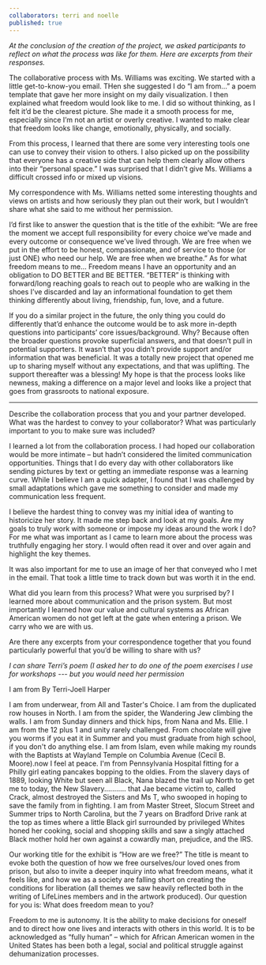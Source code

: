 ```yaml
---
collaborators: terri and noelle
published: true
---
```

_At the conclusion of the creation of the project, we asked participants to reflect on what the process was like for them. Here are excerpts from their responses._

The collaborative process with Ms. Williams was exciting. We started with a little get-to-know-you email. THen she suggested I do “I am from…” a poem template that gave her more insight on my daily visualization. I then explained what freedom would look like to me. I did so without thinking, as I felt it’d be the clearest picture. She made it a smooth process for me, especially since I’m not an artist or overly creative. I wanted to make clear that freedom looks like change, emotionally, physically, and socially. 

From this process, I learned that there are some very interesting tools one can use to convey their vision to others. I also picked up on the possibility that everyone has a creative side that can help them clearly allow others into their “personal space.” I was surprised that I didn’t give Ms. Williams a difficult crossed info or mixed up visions.

My correspondence with Ms. Williams netted some interesting thoughts and views on artists and how seriously they plan out their work, but I wouldn’t share what she said to me without her permission.

I’d first like to answer the question that is the title of the exhibit: “We are free the moment we accept full responsibility for every choice we’ve made and every outcome or consequence we’ve lived through. We are free when we put in the effort to be honest, compassionate, and of service to those (or just ONE) who need our help. We are free when we breathe.” As for what freedom means to me… Freedom means I have an opportunity and an obligation to DO BETTER and BE BETTER. “BETTER” is thinking with forward/long reaching goals to reach out to people who are walking in the shoes I’ve discarded and lay an informational foundation to get them thinking differently about living, friendship, fun, love, and a future. 

If you do a similar project in the future, the only thing you could do differently that’d enhance the outcome would be to ask more in-depth questions into participants’ core issues/background. Why? Because often the broader questions provoke superficial answers, and that doesn’t pull in potential supporters. It wasn’t that you didn’t provide support and/or information that was beneficial. It was a totally new project that opened me up to sharing myself without any expectations, and that was uplifting. The support thereafter was a blessing! My hope is that the process looks like newness, making a difference on a major level and looks like a project that goes from grassroots to national exposure.

---

Describe the collaboration process that you and your partner developed. What was the hardest to convey to your collaborator? What was particularly important to you to make sure was included?

I learned a lot from the collaboration process.  I had hoped our collaboration would be more intimate – but hadn’t considered the limited communication opportunities.  Things that I do every day with other collaborators like sending pictures by text or getting an immediate response was a learning curve.  While I believe I am a quick adapter, I found that I was challenged by small adaptations which gave me something to consider and made my communication less frequent.

I believe the hardest thing to convey was my initial idea of wanting to historicize her story.  It made me step back and look at my goals.  Are my goals to truly work with someone or impose my ideas around the work I do? 
For me what was important as I came to learn more about the process was truthfully engaging her story.  I would often read it over and over again and highlight the key themes.

It was also important for me to use an image of her that conveyed who I met in the email.  That took a little time to track down but was worth it in the end.
 
What did you learn from this process? What were you surprised by?
I learned more about communication and the prison system.  But most importantly I learned how our value and cultural systems as African American women do not get left at the gate when entering a prison.  We carry who we are with us.
 
Are there any excerpts from your correspondence together that you found particularly powerful that you’d be willing to share with us?

*I can share Terri’s poem (I asked her to do one of the poem exercises I use for workshops --- but you would need her permission*

I am from
By Terri-Joell Harper

I am from underwear, from All and Taster's Choice.
I am from the duplicated row houses in North.
I am from the spider, the Wandering Jew climbing the walls.
I am from Sunday dinners and thick hips, from Nana and Ms. Ellie.
I am from the 12 plus 1 and unity rarely challenged.
From chocolate will give you worms if you eat it in Summer and you must graduate from high school, if you don't do anything else.
I am from Islam, even while making my rounds with the Baptists at Wayland Temple on Columbia Avenue (Cecil B. Moore).now I feel at peace. I'm from Pennsylvania Hospital fitting for a Philly girl eating pancakes bopping to the oldies. From the slavery days of 1889, looking White but seen all Black, Nana blazed the trail up North to get me to today, the New Slavery...........
that Jae became victim to, called Crack, almost destroyed the Sisters and Ms T, who swooped in hoping to save the family from in fighting.
I am from Master Street, Slocum Street and Summer trips to North Carolina, but the 7 years on Bradford Drive rank at the top as times where a little Black girl surrounded by privileged Whites honed her cooking, social and shopping skills and saw a singly attached Black mother hold her own against a cowardly man, prejudice, and the IRS.
 
Our working title for the exhibit is “How are we free?” The title is meant to evoke both the question of how we free ourselves/our loved ones from prison, but also to invite a deeper inquiry into what freedom means, what it feels like, and how we as a society are falling short on creating the conditions for liberation (all themes we saw heavily reflected both in the writing of LifeLines members and in the artwork produced). Our question for you is: What does freedom mean to you?

Freedom to me is autonomy.  It is the ability to make decisions for oneself and to direct how one lives and interacts with others in this world.  It is to be acknowledged as “fully human” – which for African American women in the United States has been both a legal, social and political struggle against dehumanization processes.


